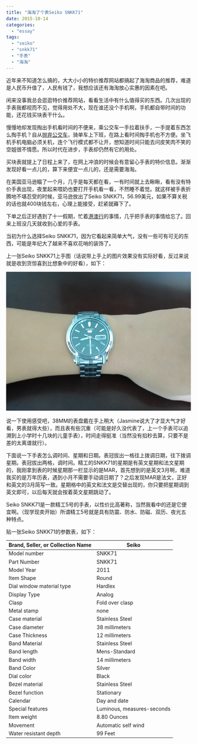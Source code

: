 ```yaml
---
title: "海淘了个表Seiko SNKK71"
date: 2015-10-14
categories: 
  - "essay"
tags: 
  - "seiko"
  - "snkk71"
  - "手表"
  - "海淘"
---
```


近年来不知道怎么搞的，大大小小的特价推荐网站都搞起了海淘商品的推荐，难道是人民币升值了，人民有钱了，我想应该还有海淘放心实惠的因素在吧。

闲来没事我总会逛逛特价推荐网站，看看生活中有什么值得买的东西。几次出现的手表我都视而不见，觉得用处不大，现在谁还没个手机啊，手机都自带时间的功能，还花钱买块表干什么。

慢慢地却发现掏出手机看时间的不便来，乘公交车一手拉着扶手，一手提着东西怎么掏手机？自从[抛弃公交车](http://www.jfsay.com/archives/1126.html)，骑单车上下班，在路上看时间掏手机也不方便。坐飞机手机电脑必须关机，连个飞行模式都不让开，想知道时间只能去问皮笑肉不笑的空姐很不情愿。所以时代在进步，手表却仍然有它的用处。

买块表就提上了日程上来了，在网上冲浪的时候会有意留心手表的特价信息。渐渐发现好看一点儿的，算下来便宜一点儿的，还是需要海淘。

在美国亚马逊瞄了一个月，几乎是每天都在看，一有时间就上去瞅瞅，看有没有特价手表出现，夜里起来喂奶也要打开手机看一看，不然睡不着觉。就这样被手表折腾地不堪忍受的时候，亚马逊放出了Seiko SNKK71，56.99美元，如果不算关税的话也就400块钱左右，心理上能接受，赶紧就薅下了。

下单之后正好遇到了十一假期，忙着[港澳行](http://www.jfsay.com/archives/853.html)的事情，几乎把手表的事情给忘了。回来上班没几天就收到心爱的手表。

当初为什么选择Seiko SNKK71，因为它看起来简单大气，没有一些可有可无的东西，可能是年纪大了越来不喜欢花哨的装饰了。

上一张Seiko SNKK71上手图（话说带上手上的图片效果没有实际好看，反过来说就是收到货惊喜到比想象中的好看），如下：

![IMG_20151014_083014](images/21967401239_d16fec7dea_z.jpg)

说一下使用感受吧，38MM的表盘戴在手上稍大（Jasmine说大了才显大气才好看，男表就得大些），而且表有些沉重（可能是好久没代表了，上一个手表可以追溯到上小学时十几块的儿童手表），时间走得挺准（当然没有掐秒去算，只要不是差的太离谱就行）。

下面说一下手表怎么调时间、星期和日期。表冠拔出一格往上拨调日期，往下拨调星期。表冠拔出两格，调时间。精工的SNKK71的星期是有英文星期和法文星期的，我刚拿到表的时候星期那一栏显示的是MAR，首先想到的是英文3月啊，难道我买的是万年历表，遇到小月不需要手动调日期了？之后发现MAR是法文，正好和英文的3月简写一致。星期格中的英文和法文是交替出现的，你只要把星期调到英文即可，以后每天就会按着英文星期跳动了。

Seiko SNKK71是一款精工5号的手表，以性价比高著称，当然我看中的还是它便宜啊。（现学现卖开始）所谓精工5号就是具有防震、防水、防磁、双历、夜光五种特点。

贴一张Seiko SNKK71的参数表，如下：

| Brand, Seller, or Collection Name | Seiko |
| --- | --- |
| Model number | SNKK71 |
| Part Number | SNKK71 |
| Model Year | 2011 |
| Item Shape | Round |
| Dial window material type | Hardlex |
| Display Type | Analog |
| Clasp | Fold over clasp |
| Metal stamp | none |
| Case material | Stainless Steel |
| Case diameter | 38 millimeters |
| Case Thickness | 12 millimeters |
| Band Material | Stainless Steel |
| Band length | Mens-Standard |
| Band width | 14 millimeters |
| Band Color | Silver |
| Dial color | Black |
| Bezel material | Stainless Steel |
| Bezel function | Stationary |
| Calendar | Day and date |
| Special features | Luminous, measures-seconds |
| Item weight | 8.80 Ounces |
| Movement | Automatic self wind |
| Water resistant depth | 99 Feet |
